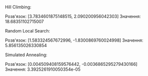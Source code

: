 Hill Climbing:


Розв'язок: [3.7834601875148515, 2.090200956042303] Значення: 18.68351102715007




Random Local Search:


Розв'язок: [1.583324567672996, -1.8300869760024998] Значення: 5.856135026330854




Simulated Annealing:


Розв'язок: [0.004509408159576442, -0.0036865295279430166] Значення: 3.3925261910050354e-05